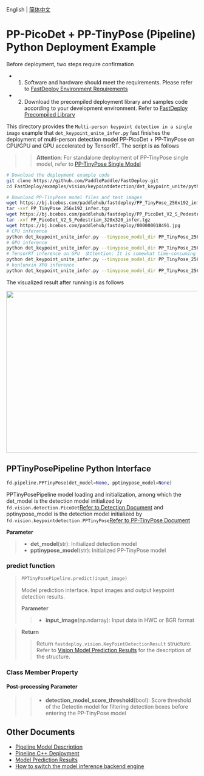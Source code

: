 English | [简体中文](README_CN.md)
# PP-PicoDet + PP-TinyPose (Pipeline) Python Deployment Example

Before deployment, two steps require confirmation

- 1. Software and hardware should meet the requirements. Please refer to [FastDeploy  Environment Requirements](../../../../../docs/cn/build_and_install/download_prebuilt_libraries.md)  
- 2. Download the precompiled deployment library and samples code according to your development environment. Refer to [FastDeploy Precompiled Library](../../../../../docs/cn/build_and_install/download_prebuilt_libraries.md)

This directory provides the `Multi-person keypoint detection in a single image` example that `det_keypoint_unite_infer.py` fast finishes the deployment of multi-person detection model PP-PicoDet + PP-TinyPose on CPU/GPU and GPU accelerated by TensorRT. The script is as follows
>> **Attention**: For standalone deployment of PP-TinyPose single model, refer to [PP-TinyPose Single Model](../../tiny_pose//python/README.md)

```bash
# Download the deployment example code 
git clone https://github.com/PaddlePaddle/FastDeploy.git
cd FastDeploy/examples/vision/keypointdetection/det_keypoint_unite/python

# Download PP-TinyPose model files and test images 
wget https://bj.bcebos.com/paddlehub/fastdeploy/PP_TinyPose_256x192_infer.tgz
tar -xvf PP_TinyPose_256x192_infer.tgz
wget https://bj.bcebos.com/paddlehub/fastdeploy/PP_PicoDet_V2_S_Pedestrian_320x320_infer.tgz
tar -xvf PP_PicoDet_V2_S_Pedestrian_320x320_infer.tgz
wget https://bj.bcebos.com/paddlehub/fastdeploy/000000018491.jpg
# CPU inference
python det_keypoint_unite_infer.py --tinypose_model_dir PP_TinyPose_256x192_infer --det_model_dir PP_PicoDet_V2_S_Pedestrian_320x320_infer --image 000000018491.jpg --device cpu
# GPU inference
python det_keypoint_unite_infer.py --tinypose_model_dir PP_TinyPose_256x192_infer --det_model_dir PP_PicoDet_V2_S_Pedestrian_320x320_infer --image 000000018491.jpg --device gpu
# TensorRT inference on GPU （Attention: It is somewhat time-consuming for the operation of model serialization when running TensorRT inference for the first time. Please be patient.）
python det_keypoint_unite_infer.py --tinypose_model_dir PP_TinyPose_256x192_infer --det_model_dir PP_PicoDet_V2_S_Pedestrian_320x320_infer --image 000000018491.jpg --device gpu --use_trt True
# kunlunxin XPU inference
python det_keypoint_unite_infer.py --tinypose_model_dir PP_TinyPose_256x192_infer --det_model_dir PP_PicoDet_V2_S_Pedestrian_320x320_infer --image 000000018491.jpg --device kunlunxin
```

The visualized result after running is as follows
<div  align="center">  
<img src="https://user-images.githubusercontent.com/16222477/196393343-eeb6b68f-0bc6-4927-871f-5ac610da7293.jpeg", width=640px, height=427px />
</div>

## PPTinyPosePipeline Python Interface 

```python
fd.pipeline.PPTinyPose(det_model=None, pptinypose_model=None)
```

PPTinyPosePipeline model loading and initialization, among which the det_model is the detection model initialized by `fd.vision.detection.PicoDet`[Refer to Detection Document](../../../detection/paddledetection/python/) and pptinypose_model is the detection model initialized by `fd.vision.keypointdetection.PPTinyPose`[Refer to PP-TinyPose Document](../../tiny_pose/python/)

**Parameter**

> * **det_model**(str): Initialized detection model
> * **pptinypose_model**(str): Initialized PP-TinyPose model

### predict function

> ```python
> PPTinyPosePipeline.predict(input_image)
> ```
>
> Model prediction interface. Input images and output keypoint detection results.
>
> **Parameter**
>
> > * **input_image**(np.ndarray): Input data in HWC or BGR format

> **Return**
>
> > Return `fastdeploy.vision.KeyPointDetectionResult` structure. Refer to [Vision Model Prediction Results](../../../../../docs/api/vision_results/) for the description of the structure.

### Class Member Property
#### Post-processing Parameter
> > * **detection_model_score_threshold**(bool):
Score threshold of the Detectin model for filtering detection boxes before entering the PP-TinyPose model

## Other Documents

- [Pipeline Model Description](..)
- [Pipeline C++ Deployment](../cpp)
- [Model Prediction Results](../../../../../docs/api/vision_results/)
- [How to switch the model inference backend engine](../../../../../docs/cn/faq/how_to_change_backend.md)
